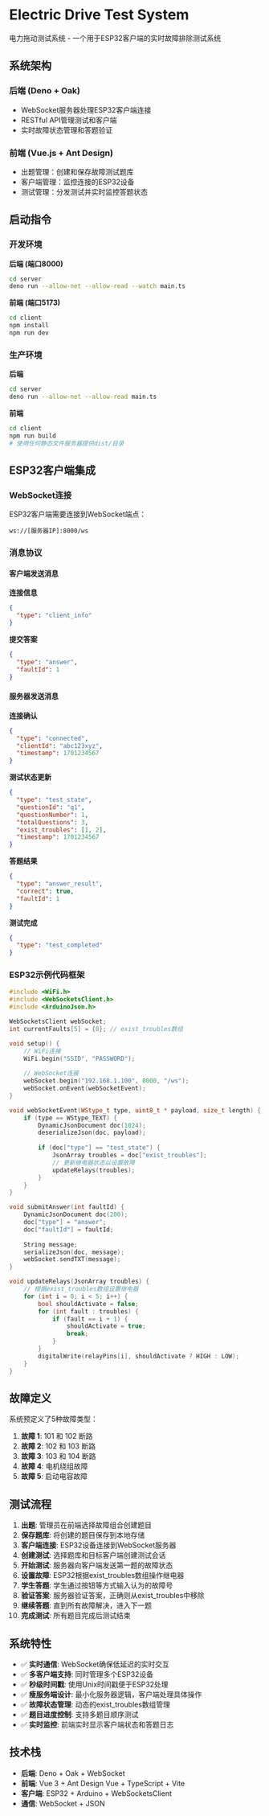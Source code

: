 # Electric Drive Test System

电力拖动测试系统 - 一个用于ESP32客户端的实时故障排除测试系统

## 系统架构

### 后端 (Deno + Oak)
- WebSocket服务器处理ESP32客户端连接
- RESTful API管理测试和客户端
- 实时故障状态管理和答题验证

### 前端 (Vue.js + Ant Design)
- 出题管理：创建和保存故障测试题库
- 客户端管理：监控连接的ESP32设备
- 测试管理：分发测试并实时监控答题状态

## 启动指令

### 开发环境

**后端 (端口8000)**
```bash
cd server
deno run --allow-net --allow-read --watch main.ts
```

**前端 (端口5173)**
```bash
cd client
npm install
npm run dev
```

### 生产环境

**后端**
```bash
cd server
deno run --allow-net --allow-read main.ts
```

**前端**
```bash
cd client
npm run build
# 使用任何静态文件服务器提供dist/目录
```

## ESP32客户端集成

### WebSocket连接
ESP32客户端需要连接到WebSocket端点：
```
ws://[服务器IP]:8000/ws
```

### 消息协议

#### 客户端发送消息

**连接信息**
```json
{
  "type": "client_info"
}
```

**提交答案**
```json
{
  "type": "answer",
  "faultId": 1
}
```

#### 服务器发送消息

**连接确认**
```json
{
  "type": "connected",
  "clientId": "abc123xyz",
  "timestamp": 1701234567
}
```

**测试状态更新**
```json
{
  "type": "test_state",
  "questionId": "q1",
  "questionNumber": 1,
  "totalQuestions": 3,
  "exist_troubles": [1, 2],
  "timestamp": 1701234567
}
```

**答题结果**
```json
{
  "type": "answer_result",
  "correct": true,
  "faultId": 1
}
```

**测试完成**
```json
{
  "type": "test_completed"
}
```

### ESP32示例代码框架

```cpp
#include <WiFi.h>
#include <WebSocketsClient.h>
#include <ArduinoJson.h>

WebSocketsClient webSocket;
int currentFaults[5] = {0}; // exist_troubles数组

void setup() {
    // WiFi连接
    WiFi.begin("SSID", "PASSWORD");
    
    // WebSocket连接
    webSocket.begin("192.168.1.100", 8000, "/ws");
    webSocket.onEvent(webSocketEvent);
}

void webSocketEvent(WStype_t type, uint8_t * payload, size_t length) {
    if (type == WStype_TEXT) {
        DynamicJsonDocument doc(1024);
        deserializeJson(doc, payload);
        
        if (doc["type"] == "test_state") {
            JsonArray troubles = doc["exist_troubles"];
            // 更新继电器状态以设置故障
            updateRelays(troubles);
        }
    }
}

void submitAnswer(int faultId) {
    DynamicJsonDocument doc(200);
    doc["type"] = "answer";
    doc["faultId"] = faultId;
    
    String message;
    serializeJson(doc, message);
    webSocket.sendTXT(message);
}

void updateRelays(JsonArray troubles) {
    // 根据exist_troubles数组设置继电器
    for (int i = 0; i < 5; i++) {
        bool shouldActivate = false;
        for (int fault : troubles) {
            if (fault == i + 1) {
                shouldActivate = true;
                break;
            }
        }
        digitalWrite(relayPins[i], shouldActivate ? HIGH : LOW);
    }
}
```

## 故障定义

系统预定义了5种故障类型：

1. **故障 1**: 101 和 102 断路
2. **故障 2**: 102 和 103 断路  
3. **故障 3**: 103 和 104 断路
4. **故障 4**: 电机绕组故障
5. **故障 5**: 启动电容故障

## 测试流程

1. **出题**: 管理员在前端选择故障组合创建题目
2. **保存题库**: 将创建的题目保存到本地存储
3. **客户端连接**: ESP32设备连接到WebSocket服务器
4. **创建测试**: 选择题库和目标客户端创建测试会话
5. **开始测试**: 服务器向客户端发送第一题的故障状态
6. **设置故障**: ESP32根据exist_troubles数组操作继电器
7. **学生答题**: 学生通过按钮等方式输入认为的故障号
8. **验证答案**: 服务器验证答案，正确则从exist_troubles中移除
9. **继续答题**: 直到所有故障解决，进入下一题
10. **完成测试**: 所有题目完成后测试结束

## 系统特性

- ✅ **实时通信**: WebSocket确保低延迟的实时交互
- ✅ **多客户端支持**: 同时管理多个ESP32设备
- ✅ **秒级时间戳**: 使用Unix时间戳便于ESP32处理
- ✅ **瘦服务端设计**: 最小化服务器逻辑，客户端处理具体操作
- ✅ **故障状态管理**: 动态的exist_troubles数组管理
- ✅ **题目进度控制**: 支持多题目顺序测试
- ✅ **实时监控**: 前端实时显示客户端状态和答题日志

## 技术栈

- **后端**: Deno + Oak + WebSocket
- **前端**: Vue 3 + Ant Design Vue + TypeScript + Vite
- **客户端**: ESP32 + Arduino + WebSocketsClient
- **通信**: WebSocket + JSON